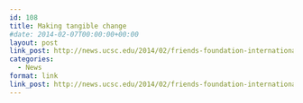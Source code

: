 ```yaml
---
id: 108
title: Making tangible change
#date: 2014-02-07T00:00:00+00:00
layout: post
link_post: http://news.ucsc.edu/2014/02/friends-foundation-international.html
categories:
  - News
format: link
link_post: http://news.ucsc.edu/2014/02/friends-foundation-international.html
---
```

